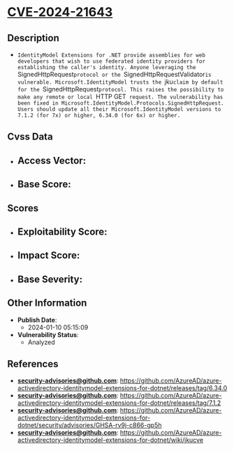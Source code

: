 
# [CVE-2024-21643](https://cve.mitre.org/cgi-bin/cvename.cgi?name=CVE-2024-21643)

## Description

- `IdentityModel Extensions for .NET provide assemblies for web developers that wish to use federated identity providers for establishing the caller's identity. Anyone leveraging the `SignedHttpRequest`protocol or the `SignedHttpRequestValidator`is vulnerable. Microsoft.IdentityModel trusts the `jku`claim by default for the `SignedHttpRequest`protocol. This raises the possibility to make any remote or local `HTTP GET` request. The vulnerability has been fixed in Microsoft.IdentityModel.Protocols.SignedHttpRequest. Users should update all their Microsoft.IdentityModel versions to 7.1.2 (for 7x) or higher, 6.34.0 (for 6x) or higher.`

## Cvss Data

- **Access Vector**:
  - 
- **Base Score**:
  - 

## Scores

- **Exploitability Score**:
  - 
- **Impact Score**:
  - 
- **Base Severity**:
  - 

## Other Information

- **Publish Date**:
  - 2024-01-10 05:15:09
- **Vulnerability Status**:
  - Analyzed

## References

- **security-advisories@github.com**: https://github.com/AzureAD/azure-activedirectory-identitymodel-extensions-for-dotnet/releases/tag/6.34.0
- **security-advisories@github.com**: https://github.com/AzureAD/azure-activedirectory-identitymodel-extensions-for-dotnet/releases/tag/7.1.2
- **security-advisories@github.com**: https://github.com/AzureAD/azure-activedirectory-identitymodel-extensions-for-dotnet/security/advisories/GHSA-rv9j-c866-gp5h
- **security-advisories@github.com**: https://github.com/AzureAD/azure-activedirectory-identitymodel-extensions-for-dotnet/wiki/jkucve
